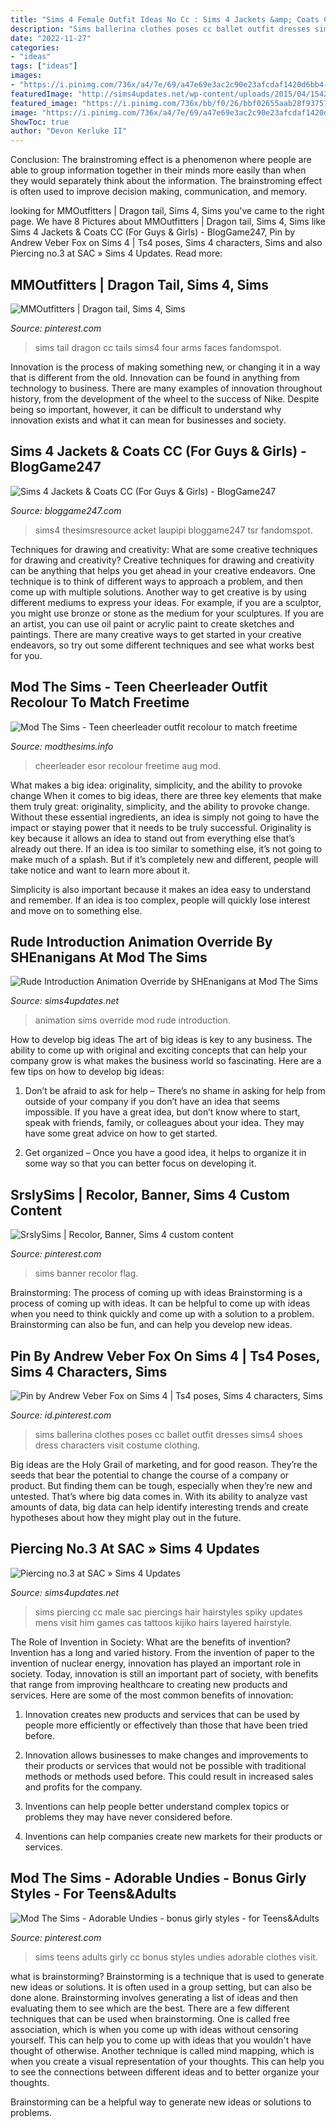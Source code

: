 ```yaml
---
title: "Sims 4 Female Outfit Ideas No Cc : Sims 4 Jackets &amp; Coats Cc (for Guys &amp; Girls)"
description: "Sims ballerina clothes poses cc ballet outfit dresses sims4 shoes dress characters visit costume clothing"
date: "2022-11-27"
categories:
- "ideas"
tags: ["ideas"]
images:
- "https://i.pinimg.com/736x/a4/7e/69/a47e69e3ac2c90e23afcdaf1420d6bb4--banners-flags.jpg"
featuredImage: "http://sims4updates.net/wp-content/uploads/2015/04/15420.jpg"
featured_image: "https://i.pinimg.com/736x/bb/f0/26/bbf02655aab28f937571e091ec3e9295--girly-sims-.jpg"
image: "https://i.pinimg.com/736x/a4/7e/69/a47e69e3ac2c90e23afcdaf1420d6bb4--banners-flags.jpg"
ShowToc: true
author: "Devon Kerluke II"
---
```



Conclusion:
The brainstroming effect is a phenomenon where people are able to group information together in their minds more easily than when they would separately think about the information. The brainstroming effect is often used to improve decision making, communication, and memory.

	

		
looking for MMOutfitters | Dragon tail, Sims 4, Sims you've came to the right page. We have 8 Pictures about MMOutfitters | Dragon tail, Sims 4, Sims like Sims 4 Jackets &amp; Coats CC (For Guys &amp; Girls) - BlogGame247, Pin by Andrew Veber Fox on Sims 4 | Ts4 poses, Sims 4 characters, Sims and also Piercing no.3 at SAC » Sims 4 Updates. Read more:
		
    
## MMOutfitters | Dragon Tail, Sims 4, Sims

<img loading=lazy src="https://i.pinimg.com/736x/02/73/eb/0273eb83cda5aeb839355175df9af226.jpg" onerror="this.onerror=null;this.src='https://tse1.mm.bing.net/th?id=OIP.iKtTvxjePZxhfnW5uyceMgHaHa&amp;pid=15.1';" alt="MMOutfitters | Dragon tail, Sims 4, Sims">

_Source: pinterest.com_

>sims tail dragon cc tails sims4 four arms faces fandomspot. 

	

Innovation is the process of making something new, or changing it in a way that is different from the old. Innovation can be found in anything from technology to business. There are many examples of innovation throughout history, from the development of the wheel to the success of Nike. Despite being so important, however, it can be difficult to understand why innovation exists and what it can mean for businesses and society.

    
## Sims 4 Jackets &amp; Coats CC (For Guys &amp; Girls) - BlogGame247

<img loading=lazy src="https://bloggame247.com/wp-content/uploads/2021/01/03-jacket-top-outfit-sims-4-cc.jpg" onerror="this.onerror=null;this.src='https://tse3.mm.bing.net/th?id=OIP.hCmYrnMV0flUNTsZKzkmvAHaFj&amp;pid=15.1';" alt="Sims 4 Jackets &amp; Coats CC (For Guys &amp; Girls) - BlogGame247">

_Source: bloggame247.com_

>sims4 thesimsresource acket laupipi bloggame247 tsr fandomspot. 

	

Techniques for drawing and creativity: What are some creative techniques for drawing and creativity?
Creative techniques for drawing and creativity can be anything that helps you get ahead in your creative endeavors. One technique is to think of different ways to approach a problem, and then come up with multiple solutions. Another way to get creative is by using different mediums to express your ideas. For example, if you are a sculptor, you might use bronze or stone as the medium for your sculptures. If you are an artist, you can use oil paint or acrylic paint to create sketches and paintings. There are many creative ways to get started in your creative endeavors, so try out some different techniques and see what works best for you.

    
## Mod The Sims - Teen Cheerleader Outfit Recolour To Match Freetime

<img loading=lazy src="https://thumbs.modthesims2.com/img/6/3/8/4/1/1/MTS_annewromesor-802836-allangles.jpg" onerror="this.onerror=null;this.src='https://tse1.mm.bing.net/th?id=OIP.XOKFT-XdHDZFXJkQhaeDjQHaEW&amp;pid=15.1';" alt="Mod The Sims - Teen cheerleader outfit recolour to match freetime">

_Source: modthesims.info_

>cheerleader esor recolour freetime aug mod. 

	

What makes a big idea: originality, simplicity, and the ability to provoke change
When it comes to big ideas, there are three key elements that make them truly great: originality, simplicity, and the ability to provoke change. Without these essential ingredients, an idea is simply not going to have the impact or staying power that it needs to be truly successful.
 Originality is key because it allows an idea to stand out from everything else that’s already out there. If an idea is too similar to something else, it’s not going to make much of a splash. But if it’s completely new and different, people will take notice and want to learn more about it.

Simplicity is also important because it makes an idea easy to understand and remember. If an idea is too complex, people will quickly lose interest and move on to something else.

    
## Rude Introduction Animation Override By SHEnanigans At Mod The Sims

<img loading=lazy src="http://sims4updates.net/wp-content/uploads/2020/03/667.jpg" onerror="this.onerror=null;this.src='https://tse4.mm.bing.net/th?id=OIP.1N6Cm7fQDALxBQYZb0KDAgHaEK&amp;pid=15.1';" alt="Rude Introduction Animation Override by SHEnanigans at Mod The Sims">

_Source: sims4updates.net_

>animation sims override mod rude introduction. 

	

How to develop big ideas
The art of big ideas is key to any business. The ability to come up with original and exciting concepts that can help your company grow is what makes the business world so fascinating. Here are a few tips on how to develop big ideas:
1. Don’t be afraid to ask for help – There’s no shame in asking for help from outside of your company if you don’t have an idea that seems impossible. If you have a great idea, but don’t know where to start, speak with friends, family, or colleagues about your idea. They may have some great advice on how to get started.

2. Get organized – Once you have a good idea, it helps to organize it in some way so that you can better focus on developing it.

    
## SrslySims | Recolor, Banner, Sims 4 Custom Content

<img loading=lazy src="https://i.pinimg.com/736x/a4/7e/69/a47e69e3ac2c90e23afcdaf1420d6bb4--banners-flags.jpg" onerror="this.onerror=null;this.src='https://tse2.mm.bing.net/th?id=OIP.mEh1GJgba5xnux4Hep547AHaFj&amp;pid=15.1';" alt="SrslySims | Recolor, Banner, Sims 4 custom content">

_Source: pinterest.com_

>sims banner recolor flag. 

	

Brainstorming: The process of coming up with ideas
Brainstorming is a process of coming up with ideas. It can be helpful to come up with ideas when you need to think quickly and come up with a solution to a problem. Brainstorming can also be fun, and can help you develop new ideas.

    
## Pin By Andrew Veber Fox On Sims 4 | Ts4 Poses, Sims 4 Characters, Sims

<img loading=lazy src="https://i.pinimg.com/736x/b1/75/9e/b1759e96585d3837925aeae8306a0232.jpg" onerror="this.onerror=null;this.src='https://tse4.mm.bing.net/th?id=OIP.v1E-I_G8apfG-gRU55zUUQHaM3&amp;pid=15.1';" alt="Pin by Andrew Veber Fox on Sims 4 | Ts4 poses, Sims 4 characters, Sims">

_Source: id.pinterest.com_

>sims ballerina clothes poses cc ballet outfit dresses sims4 shoes dress characters visit costume clothing. 

	

Big ideas are the Holy Grail of marketing, and for good reason. They’re the seeds that bear the potential to change the course of a company or product. But finding them can be tough, especially when they’re new and untested. That’s where big data comes in. With its ability to analyze vast amounts of data, big data can help identify interesting trends and create hypotheses about how they might play out in the future.

    
## Piercing No.3 At SAC » Sims 4 Updates

<img loading=lazy src="http://sims4updates.net/wp-content/uploads/2015/04/15420.jpg" onerror="this.onerror=null;this.src='https://tse3.mm.bing.net/th?id=OIP.WINY0Jyw5qWFqYF0HBgrTwHaJQ&amp;pid=15.1';" alt="Piercing no.3 at SAC » Sims 4 Updates">

_Source: sims4updates.net_

>sims piercing cc male sac piercings hair hairstyles spiky updates mens visit him games cas tattoos kijiko hairs layered hairstyle. 

	

The Role of Invention in Society: What are the benefits of invention?
Invention has a long and varied history. From the invention of paper to the invention of nuclear energy, innovation has played an important role in society. Today, innovation is still an important part of society, with benefits that range from improving healthcare to creating new products and services. Here are some of the most common benefits of innovation:
1. Innovation creates new products and services that can be used by people more efficiently or effectively than those that have been tried before.

2. Innovation allows businesses to make changes and improvements to their products or services that would not be possible with traditional methods or methods used before. This could result in increased sales and profits for the company.

3. Inventions can help people better understand complex topics or problems they may have never considered before.

4. Inventions can help companies create new markets for their products or services.

    
## Mod The Sims - Adorable Undies - Bonus Girly Styles - For Teens&amp;Adults

<img loading=lazy src="https://i.pinimg.com/736x/bb/f0/26/bbf02655aab28f937571e091ec3e9295--girly-sims-.jpg" onerror="this.onerror=null;this.src='https://tse2.mm.bing.net/th?id=OIP.hpBmA52IXwlgejrPs8FtzgHaLW&amp;pid=15.1';" alt="Mod The Sims - Adorable Undies - bonus girly styles - for Teens&amp;Adults">

_Source: pinterest.com_

>sims teens adults girly cc bonus styles undies adorable clothes visit. 

	

what is brainstorming?
Brainstorming is a technique that is used to generate new ideas or solutions. It is often used in a group setting, but can also be done alone. Brainstorming involves generating a list of ideas and then evaluating them to see which are the best.
There are a few different techniques that can be used when brainstorming. One is called free association, which is when you come up with ideas without censoring yourself. This can help you to come up with ideas that you wouldn't have thought of otherwise. Another technique is called mind mapping, which is when you create a visual representation of your thoughts. This can help you to see the connections between different ideas and to better organize your thoughts.

Brainstorming can be a helpful way to generate new ideas or solutions to problems.

